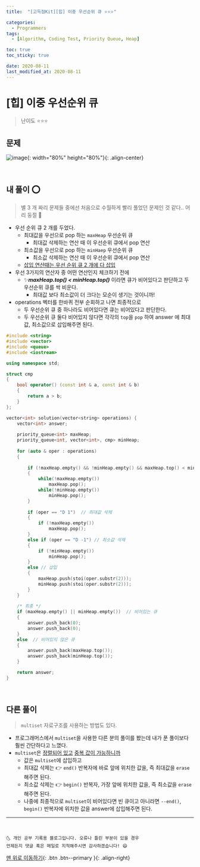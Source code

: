 ```yaml
---
title:  "[고득점Kit][힙] 이중 우선순위 큐 ⭐⭐⭐" 

categories:
  - Programmers
tags:
  - [Algorithm, Coding Test, Priority Queue, Heap]

toc: true
toc_sticky: true

date: 2020-08-11
last_modified_at: 2020-08-11
---
```


# [힙] 이중 우선순위 큐

> 난이도 ⭐⭐⭐

## 문제 

![image](https://user-images.githubusercontent.com/42318591/89862927-e5f02080-dbe3-11ea-8a36-35d7c215a593.png){: width="80%" height="80%"}{: .align-center}

<br>

## 내 풀이 ⭕

> 별 3 개 짜리 문제들 중에선 처음으로 수월하게 빨리 풀었던 문제인 것 같다.. 어리 둥절 🤔

- 우선 순위 큐 2 개를 두었다.
  - 최대값을 우선으로 pop 하는 `maxHeap` 우선순위 큐
    - 최대값 삭제하는 연산 때 이 우선순위 큐에서 pop 연산
  - 최소값을 우선으로 pop 하는 `minHaep` 우선순위 큐
    - 최소값 삭제하는 연산 때 이 우선순위 큐에서 pop 연산
  - <u>삽입 연산때는 우선 순위 큐 2 개에 다 삽입</u> 
- 우선 3가지의 연산자 중 어떤 연산인지 체크하기 전에 
  - ✨***maxHeap.top() < minHeap.top()*** 이라면 큐가 비어있다고 판단하고 두 우선순위 큐를 싹 비운다.
    - 최대값 보다 최소값이 더 크다는 모순이 생기는 것이니까! 
- operations 벡터를 한바퀴 전부 순회하고 나면 최종적으로
  - 두 우선순위 큐 중 하나라도 비어있다면 큐는 비어있다고 판단한다.
  - 두 우선순위 큐 둘다 비어있지 않다면 각각의 `top`을 `pop` 하여 answer 에 최대값, 최소값으로 삽입해주면 된다. 

```cpp
#include <string>
#include <vector>
#include <queue>
#include <iostream>

using namespace std;

struct cmp
{
    bool operator() (const int & a, const int & b)
    {
        return a > b;
    }
};

vector<int> solution(vector<string> operations) {
    vector<int> answer;
    
    priority_queue<int> maxHeap;
    priority_queue<int, vector<int>, cmp> minHeap;
    
    for (auto & oper : operations)
    {
        
        if (!maxHeap.empty() && !minHeap.empty() && maxHeap.top() < minHeap.top()) // 큐가 비어있다고 판단하고 두 우선순위 큐를 싹 비운다.
        {
            while(!maxHeap.empty())
                maxHeap.pop();
            while(!minHeap.empty())
                minHeap.pop();
        } 
        
        if (oper == "D 1")  // 최대값 삭제
        {
            if (!maxHeap.empty())
                maxHeap.pop(); 
        }
        else if (oper == "D -1") // 최소값 삭제
        {
            if (!minHeap.empty())
                minHeap.pop();
        }
        else // 삽입
        {
            maxHeap.push(stoi(oper.substr(2)));
            minHeap.push(stoi(oper.substr(2)));
        }
    }
    
    /* 최종 */
    if (maxHeap.empty() || minHeap.empty())  // 비어있는 큐
    {
        answer.push_back(0);
        answer.push_back(0);
    }
    else  // 비어있지 않은 큐
    {
        answer.push_back(maxHeap.top());
        answer.push_back(minHeap.top());
    }

    return answer;
}
```

<br>

## 다른 풀이 

> `multiset` 자료구조를 사용하는 방법도 있다.

- 프로그래머스에서 `multiset`을 사용한 다른 분의 풀이를 봤는데 내가 푼 풀이보다 훨씬 간단하다고 느꼈다.
- `multiset`은 <u>정렬되어 있고</u> <u>중복 값이 가능하니까</u> 
  - 값은 `multiset`에 삽입하고
  - 최대값 삭제는 👉 `end()` 반복자에 바로 앞에 위치한 값을, 즉 최대값을 `erase` 해주면 된다.
  - 최소값 삭제는 👉 `begin()` 반복자, 가장 앞에 위치한 값을, 즉 최소값을 `erase` 해주면 된다.
  - 나중에 최종적으로 `multiset`이 비어있다면 빈 큐이고 아니라면 `--end()`, `begin()` 반복자에 위치한 값을 answer에 삽입해주면 된다.

***
<br>

    🌜 개인 공부 기록용 블로그입니다. 오류나 틀린 부분이 있을 경우 
    언제든지 댓글 혹은 메일로 지적해주시면 감사하겠습니다! 😄

[맨 위로 이동하기](#){: .btn .btn--primary }{: .align-right}